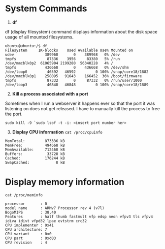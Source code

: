 # System Commands

1. **df**

df (display filesystem) command displays information about the disk space usage of all mounted filesystems.
```
ubuntu@ubuntu:/$ df
Filesystem     1K-blocks    Used Available Use% Mounted on
udev              389968       0    389968   0% /dev
tmpfs              87336    3956     83380   5% /run
/dev/mmcblk0p2  61065904 2199280  56340228   4% /
tmpfs             436668       0    436668   0% /dev/shm
/dev/loop0         46592   46592         0 100% /snap/core18/1882
/dev/mmcblk0p1    258095   91643    166452  36% /boot/firmware
tmpfs              87332       0     87332   0% /run/user/1000
/dev/loop3         46848   46848         0 100% /snap/core18/1889
```
2. **Kill a process associated with a port**

Sometimes when I run a webserver it happens ever so that the port it was listening on does not get released. I have to manually kill the process to free the port. 

```sudo kill -9 `sudo lsof -t -i: <insert port number her> ```

3. **Display CPU information**
```cat /proc/cpuinfo```
```Output:
MemTotal:         873336 kB
MemFree:          494668 kB
MemAvailable:     712460 kB
Buffers:           33728 kB
Cached:           176244 kB
SwapCached:            0 kB
```

# Display memory information
```cat /proc/meminfo```
```Output:
processor       : 0
model name      : ARMv7 Processor rev 4 (v7l)
BogoMIPS        : 38.40
Features        : half thumb fastmult vfp edsp neon vfpv3 tls vfpv4 idiva idivt vfpd32 lpae evtstrm crc32
CPU implementer : 0x41
CPU architecture: 7
CPU variant     : 0x0
CPU part        : 0xd03
CPU revision    : 4
```
